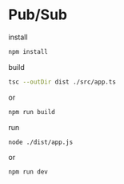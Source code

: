 # Pub/Sub

install
```bash
npm install
```
build
```bash
tsc --outDir dist ./src/app.ts
```
or
```bash
npm run build
```

run
```bash
node ./dist/app.js
```
or
```bash
npm run dev
```